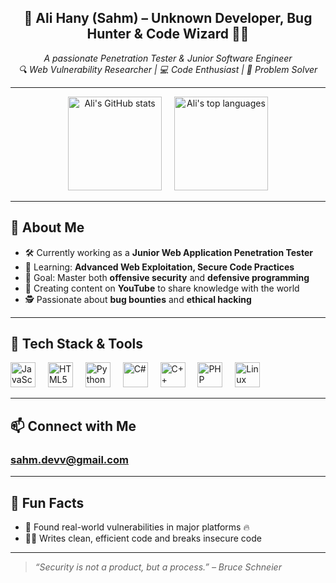 <h2 align="center">🚀 Ali Hany (Sahm) – Unknown Developer, Bug Hunter & Code Wizard 🧙‍♂️</h2>

<p align="center">
  <i>A passionate Penetration Tester & Junior Software Engineer</i> <br>
  <i>🔍 Web Vulnerability Researcher | 💻 Code Enthusiast | 🎯 Problem Solver</i>
</p>

---

<div align="center">
  <img src="https://github-readme-stats.vercel.app/api?username=Arrow-DV&hide_title=false&hide_rank=false&show_icons=true&include_all_commits=true&count_private=true&disable_animations=false&theme=dracula&locale=en&hide_border=false" height="150" alt="Ali's GitHub stats" />
  <img width="12" />
  <img src="https://github-readme-stats.vercel.app/api/top-langs?username=Arrow-DV&locale=en&hide_title=false&layout=compact&card_width=320&langs_count=5&theme=dracula&hide_border=false" height="150" alt="Ali's top languages" />
</div>

---

## 🧠 About Me

- 🛠 Currently working as a **Junior Web Application Penetration Tester**
- 🌱 Learning: **Advanced Web Exploitation, Secure Code Practices**
- 🎯 Goal: Master both **offensive security** and **defensive programming**
- 🎥 Creating content on **YouTube** to share knowledge with the world
- 🕵️ Passionate about **bug bounties** and **ethical hacking**

---

## 🧰 Tech Stack & Tools

<div align="left">
  <img src="https://cdn.jsdelivr.net/gh/devicons/devicon/icons/javascript/javascript-original.svg" height="40" alt="JavaScript" title="JavaScript"/>
  <img width="12" />
  <img src="https://cdn.jsdelivr.net/gh/devicons/devicon/icons/html5/html5-original.svg" height="40" alt="HTML5" title="HTML5"/>
  <img width="12" />
  <img src="https://cdn.jsdelivr.net/gh/devicons/devicon/icons/python/python-original.svg" height="40" alt="Python" title="Python"/>
  <img width="12" />
  <img src="https://cdn.jsdelivr.net/gh/devicons/devicon/icons/csharp/csharp-original.svg" height="40" alt="C#" title="C#"/>
  <img width="12" />
  <img src="https://raw.githubusercontent.com/isocpp/logos/master/cpp_logo.png" height="40" alt="C++" title="C++"/>
  <img width="12" />
  <img src="https://cdn.jsdelivr.net/gh/devicons/devicon/icons/php/php-original.svg" height="40" alt="PHP" title="PHP"/>
  <img width="12" />
  
  <img src="https://cdn.jsdelivr.net/gh/devicons/devicon/icons/linux/linux-original.svg" height="40" alt="Linux" title="Linux"/>
  <img width="12" />
  
</div>

---

## 📫 Connect with Me

<p align="center">
    <h3>
        <a href="https://mail.google.com/mail/?view=cm&to=sahm.devv@gmail.com" target="_blank">
          sahm.devv@gmail.com
        </a>
    </h3>
</p>

---

## 🧩 Fun Facts

- 🐞 Found real-world vulnerabilities in major platforms 🔥
- 🧑‍💻 Writes clean, efficient code and breaks insecure code

---

> _“Security is not a product, but a process.” – Bruce Schneier_
